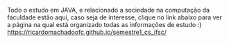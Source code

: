 Todo o estudo em JAVA, e relacionado a sociedade na computação da faculdade estão aqui, caso seja de interesse, clique no link abaixo para ver a página na qual está organizado todas as informações de estudo :) 
https://ricardomachadoofc.github.io/semestre1_cs_ifsc/
